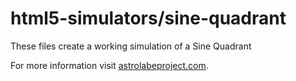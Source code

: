 # html5-simulators/sine-quadrant
These files create a working simulation of a Sine Quadrant 

For more information visit [astrolabeproject.com](http://astrolabeproject.com). 